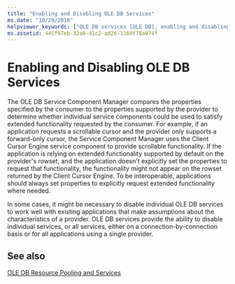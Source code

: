 ```yaml
---
title: "Enabling and Disabling OLE DB Services"
ms.date: "10/29/2018"
helpviewer_keywords: ["OLE DB services [OLE DB], enabling and disabling", "service providers [OLE DB]"]
ms.assetid: 445f97eb-32a8-41c2-ad26-1169f78a074f
---
```

# Enabling and Disabling OLE DB Services

The OLE DB Service Component Manager compares the properties specified by the consumer to the properties supported by the provider to determine whether individual service components could be used to satisfy extended functionality requested by the consumer. For example, if an application requests a scrollable cursor and the provider only supports a forward-only cursor, the Service Component Manager uses the Client Cursor Engine service component to provide scrollable functionality. If the application is relying on extended functionality supported by default on the provider's rowset, and the application doesn't explicitly set the properties to request that functionality, the functionality might not appear on the rowset returned by the Client Cursor Engine. To be interoperable, applications should always set properties to explicitly request extended functionality where needed.

In some cases, it might be necessary to disable individual OLE DB services to work well with existing applications that make assumptions about the characteristics of a provider. OLE DB services provide the ability to disable individual services, or all services, either on a connection-by-connection basis or for all applications using a single provider.

## See also

[OLE DB Resource Pooling and Services](../../data/oledb/ole-db-resource-pooling-and-services.md)
